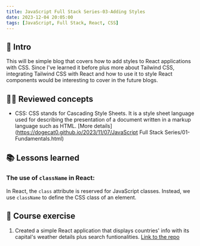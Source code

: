 ```yaml
---
title: JavaScript Full Stack Series-03-Adding Styles
date: 2023-12-04 20:05:00
tags: [JavaScript, Full Stack, React, CSS]
---
```


## **🔎 Intro**

This will be simple blog that covers how to add styles to React applications with CSS. Since I've learned it before plus more about Tailwind CSS, integrating Tailwind CSS with React and how to use it to style React components would be interesting to cover in the future blogs.

<!-- more -->

## **👨‍💻 Reviewed concepts**

- CSS:
CSS stands for Cascading Style Sheets. It is a style sheet language used for describing the presentation of a document written in a markup language such as HTML. [More details](https://dogecat0.github.io/2023/11/07/JavaScript Full Stack Series/01-Fundamentals.html)

## **📚 Lessons learned**

### **The use of `className` in React:**

In React, the `class` attribute is reserved for JavaScript classes. Instead, we use `className` to define the CSS class of an element.

## **📝 Course exercise**

1. Created a simple React application that displays countries' info with its capital's weather details plus search funtionalities. [Link to the repo](https://github.com/Dogecat0/fullstack_open/tree/main/part2/countries)